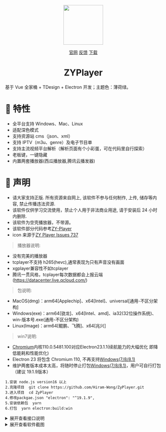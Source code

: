 <p align="center">
<img width="128" src="https://user-images.githubusercontent.com/54350573/132035179-5a7f2160-c27f-47d6-ad86-a644b360b3ee.png" >
</p>
<p align="center">
<a href="http://zyplayer.fun/" target="_blank">官网</a>
<a href="https://github.com/Hiram-Wong/ZyPlayer/issues" target="_blank">反馈</a>
<a href="https://github.com/Hiram-Wong/ZyPlayer/releases" target="_blank">下载</a>
</p>

<h1 align="center">ZYPlayer</h1>

基于 Vue 全家桶 + TDesign + Electron 开发；主题色：薄荷绿。

# 🎉 特性

- 全平台支持 Windows、Mac、Linux
- 适配深色模式
- 支持资源站 cms（json、xml）
- 支持 IPTV（m3u、genre）及电子节目单
- 支持主流视频平台解析（解析页面有个小彩蛋，可在代码里自行探索）
- 老板键，一键隐藏
- 内置两套播放器(西瓜播放器,腾讯云播发器)

# 🌴 声明

- 请大家支持正版. 所有资源来自网上, 该软件不参与任何制作, 上传, 储存等内容, 禁止传播违法资源.
- 该软件仅供学习交流使用，禁止个人用于非法商业用途, 请于安装后 24 小时内删除.
- 该软件为空壳播放器，不带源。
- 该软件部分代码参考[ZY-Player](https://github.com/Hunlongyu/ZY-Player)
- icon 来源于[ZY Player Issues 737](https://github.com/Hunlongyu/ZY-Player/issues/737)

> 播放器说明: 
- 没有完美的播放器
- tcplayer不支持 h265(hevc),通常表现为只有声音没有画面
- xgplayer兼容性不如tcplayer
- 腾讯一贯风格，tcplayer每次数据都会上报云端(https://datacenter.live.qcloud.com/)

> 包说明: 
- MacOS(dmg)：arm64[Applechip]、x64[Intel]、universal[通用-不区分架构]
- Windows(exe)：arm64[骁龙]、x64[Intel、amd]、ia32(32位操作系统)、win-版本号.exe(通用-不区分架构)
- Linux(Image)：arm64[鲲鹏、飞腾]、x64[兆兴]

> win7说明: 
- [Chromium](https://www.chromium.org/)内核110.0.5481.100对应Electron23.1.1(续航能力的大幅优化 即降低能耗和性能优化)
- Electron 23 将包含 Chromium 110, 不再支持[Windows(7/8/8.1)](https://www.electronjs.org/zh/blog/windows-7-to-8-1-deprecation-notice)
- 维护两套版本成本太高，将随时停止打包[Windows(7/8/8.1)](https://www.electronjs.org/zh/blog/windows-7-to-8-1-deprecation-notice)，用户可自行打包（建议 19.1.9版本）

```shell
1.安装 node.js version16 以上
2.克隆项目  git clone https://github.com/Hiram-Wong/ZyPlayer.git
3.进入项目  cd ZyPlayer
4.修改packgae.json "electron": "^19.1.9",
5.安装依赖包  yarn
6.打包  yarn electron:build:win
```

<details>
<summary>展开查看接口说明</summary>

> 一键格式
```json
{
  "sites": { // 站点源
    "default": 1, // 默认值：需为data中需要设置的id
    "data": [ // 所有数据
      {
        "id": 1, // id 唯一值不可重复
        "key": "39kan",
        "name": "39影视", // 名称
        "api": "https://www.39kan.com/api.php/provide/vod/", // 站点源地址
        "type": 1, // 0:cms(xml) 1:cms(json) 2:drpy
        "search": 1, // 0:关闭 1:聚合搜索 2:本站搜索
        "playUrl": "", // 配合解析去url地址
        "group": "影视", // 分组
        "isActive": true, // 是否启用 true启用 false 禁用
        "status": true, // 状态 true可用 false 失效
      }
    ]
  },
  "iptv": { // 直播源
    "default": 1, // 默认值：需为data中需要设置的id
    "data": [
      {
        "id": 1, // id 唯一值不可重复
        "name": "APTV", // 名称
        "url": "https://raw.githubusercontent.com/Kimentanm/aptv/master/m3u/iptv.m3u", // 直播源地址
        "epg": "", // 电子节目单地址
        "type": "remote", // remote为远程m3u local本地m3u文件路径
        "isActive": true // 是否启用 true启用 false 禁用
      }
    ]
  },
  "analyzes": { // 解析源
    "default": 2, // 默认值：需为data中需要设置的id
    "data": [
      {
        "id": 2, // id 唯一值不可重复
        "name": "爱豆", // 名称
        "url": "https://jx.aidouer.net/?url=", // 解析源地址
        "isActive": true // 是否启用 true启用 false 禁用
      }
    ]
  }
}
```

> 资源站点接口格式
```json
[
  {
    "id": 1,
    "key": "39kan",
    "name": "39影视",
    "api": "https://www.39kan.com/api.php/provide/vod/",
    "type": 1,
    "search": 1,
    "playUrl": "",
    "group": "影视",
    "isActive": true,
    "status": true,
  }
]
```

> iptv 站点接口格式
```json
[
  {
    "id": 1,
    "name": "APTV",
    "url": "https://raw.githubusercontent.com/Kimentanm/aptv/master/m3u/iptv.m3u",
    "epg": "",
    "type": "remote",
    "isActive": true
  }
]
```

> 解析站点接口格式
```json
[
  {
    "id":1,
    "name":"爱豆",
    "url":"https://jx.aidouer.net/?url=",
    "isActive": true
  }
]
```

> 社区分享格式接口格式
```json
{  
  "user": {
    "name": "不敢share真名的憨憨", // 用户名
    "avatar": "", // 用户头像
    "desc": "Hi~小可爱！会不定时分享福利哦！让憨憨陪伴你更久✧( •˓◞•̀ )" // 用户描述
  },
  "share": [
    {
      "type": "recommend",  // 类型 recommend分享影视  source分享源
      "key": "向往的生活", // 关键字 类型为recommend时影视搜索的关键字 类型为source时 站点源为site  直播源为iptv  解析源为analyze
      "img": "https://4img.hitv.com/preview/sp_images/2023/05/05/202305051335152292032.jpg_220x125.jpg", // 海报 类型为recommend生效
      "url": {}, // 类型为 source 生效 内容与前面添加源一致，不要带 id 属性（重要）
      "desc": "影片推荐：向往的生活，超级好看！", // 描述
      "time": "2023-05-07" // 发布时间
    },
    {
      "type": "source",
      "key": "analyze",
      "img": "",
      "url": {
        "name": "爱豆",
        "url": "https://jx.aidouer.net/?url=",
        "isActive": true
      },
      "desc": "解析源：爱豆解析",
      "time": "2023-05-07"
    }
  ]
}
```
</details>

<details>
<summary>展开查看软件截图</summary>

|                           影视(首页)                           |                             影视(搜索)                             |
| :-------------------------------------------------------------: | :-----------------------------------------------------------------: |
| ![影视](https://s2.loli.net/2023/05/07/dBApoeKhWjsbM1v.png) | ![影视搜索](https://s2.loli.net/2023/05/07/t3bNq8dHXTeyB9A.png) |
|                           影视(播放)                           |                             影视 (介绍)                             |
| ![影视播放](https://s2.loli.net/2023/05/07/fgmbdXQvPE73WCY.png) |   ![影视详情](https://s2.loli.net/2023/05/07/LrJY4EVK5WhZ3XR.png)   |
|                          影视(热搜榜）                           |                             直播(首页)                              |
| ![热榜](https://s2.loli.net/2023/05/07/6qyjHCKnS9wUXWF.png) |   ![直播首页](https://s2.loli.net/2023/05/07/Xf4aTpDbZF9niuW.png)   |
|                           直播(播放)                            |                                解析                                 |
| ![直播播放](https://s2.loli.net/2023/05/07/e3GufyD1Um6h2iK.png) |     ![解析](https://s2.loli.net/2023/05/07/qoAfuET4Lvn1kl7.png)     |
|                            历史记录                             |                                在追                                 |
| ![历史](https://s2.loli.net/2023/05/07/KYUpQA7g2MGVIZb.png) |     ![在追](https://s2.loli.net/2023/05/07/xuMkzWQLYCSl5XZ.png)     |
|                            社区                             |                                设置                                 |
| ![社区](https://s2.loli.net/2023/05/07/r31qEmNPTGouOXb.png) |     ![设置](https://s2.loli.net/2023/05/07/RgDOlzJKBcop2d6.png)     |

</details>